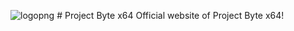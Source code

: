 ![logopng](https://github.com/projectbytex64/projectbytex64.github.io/assets/82191607/767e0b7d-55d2-4d00-9ba7-82ae7654e3b5) # Project Byte x64
Official website of Project Byte x64!
